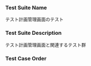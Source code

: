 ### Test Suite Name
テスト計画管理画面のテスト

### Test Suite Description
テスト計画管理画面と関連するテスト群

### Test Case Order
